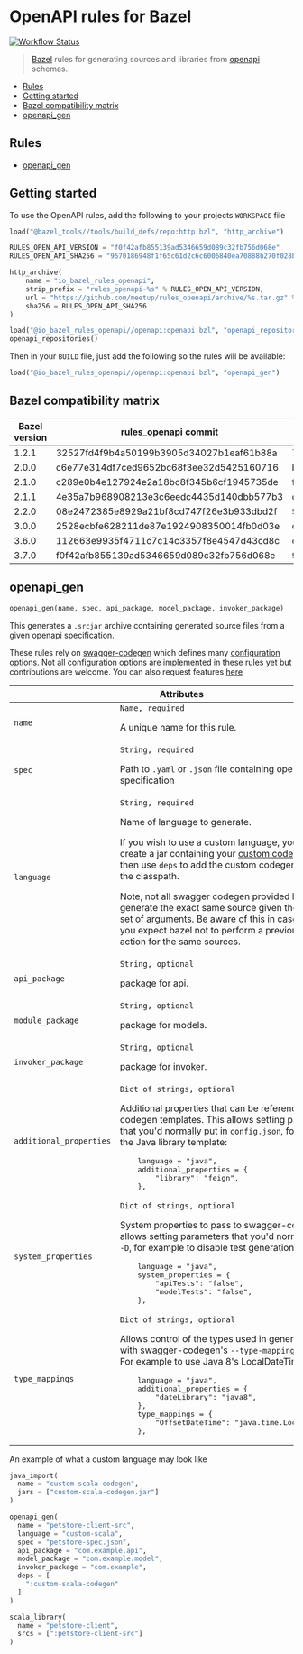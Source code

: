 # OpenAPI rules for Bazel <!-- omit in toc -->

[![Workflow Status](https://github.com/meetup/rules_openapi/workflows/Main/badge.svg)](https://github.com/meetup/rules_openapi/actions)

> [Bazel](https://bazel.build/) rules for generating sources and libraries from [openapi](https://www.openapis.org/) schemas.

- [Rules](#rules)
- [Getting started](#getting-started)
- [Bazel compatibility matrix](#bazel-compatibility-matrix)
- [openapi_gen](#openapi_gen)

## Rules

* [openapi_gen](#openapi_gen)

## Getting started

To use the OpenAPI rules, add the following to your projects `WORKSPACE` file

```python
load("@bazel_tools//tools/build_defs/repo:http.bzl", "http_archive")

RULES_OPEN_API_VERSION = "f0f42afb855139ad5346659d089c32fb756d068e"
RULES_OPEN_API_SHA256 = "9570186948f1f65c61d2c6c6006840ea70888b270f028bbd0eb736caae1cd9df"

http_archive(
    name = "io_bazel_rules_openapi",
    strip_prefix = "rules_openapi-%s" % RULES_OPEN_API_VERSION,
    url = "https://github.com/meetup/rules_openapi/archive/%s.tar.gz" % RULES_OPEN_API_VERSION,
    sha256 = RULES_OPEN_API_SHA256
)

load("@io_bazel_rules_openapi//openapi:openapi.bzl", "openapi_repositories")
openapi_repositories()
```

Then in your `BUILD` file, just add the following so the rules will be available:

```python
load("@io_bazel_rules_openapi//openapi:openapi.bzl", "openapi_gen")
```

## Bazel compatibility matrix

| Bazel version | rules_openapi commit                     | sha256 hash                                                      |
| ------------- | ---------------------------------------- | ---------------------------------------------------------------- |
| 1.2.1         | 32527fd4f9b4a50199b3905d34027b1eaf61b88a | 700feae8dda1a6400672c77e0b2bc2d5db9a21b902c20b342d65bb314af953f3 |
| 2.0.0         | c6e77e314df7ced9652bc68f3ee32d5425160716 | ba55fbd75a50eb8e2fd08d4dc72a8f32858bc14db184677cee969453d72d7c67 |
| 2.1.0         | c289e0b4e127924e2a18bc8f345b6cf1945735de | f88a6627533d2974385b36ce1f3606795cd08070e28e5e44074ed2101afdd348 |
| 2.1.1         | 4e35a7b968908213e3c6eedc4435d140dbb577b3 | d1af6e9bd23b24a07f059b1a97f0bc305d7cf74a2965f06fc11c182d568a0e1c |
| 2.2.0         | 08e2472385e8929a21bf8cd747f26e3b933dbd2f | 9dfeeb8cef2347b5ba3d59b7948fd26518eefc537ca95d4846d6c124e38d294a |
| 3.0.0         | 2528ecbfe628211de87e1924908350014fb0d03e | d4c5b924f0a2a7d844650ff3b76c0475f370e5ceb5b1811665144102e7296383 |
| 3.6.0         | 112663e9935f4711c7c14c3357f8e4547d43cd8c | cf32217fda600e49848cd9b496a2e77e50d695230f437f8d5a2f0f2f5d437338 |
| 3.7.0         | f0f42afb855139ad5346659d089c32fb756d068e | 9570186948f1f65c61d2c6c6006840ea70888b270f028bbd0eb736caae1cd9df |

## openapi_gen

```python
openapi_gen(name, spec, api_package, model_package, invoker_package)
```

This generates a `.srcjar` archive containing generated source files from a given openapi specification.

These rules rely on [swagger-codegen](https://github.com/swagger-api/swagger-codegen#swagger-code-generator) which defines many [configuration options](https://github.com/swagger-api/swagger-codegen#to-generate-a-sample-client-library). Not all configuration options
are implemented in these rules yet but contributions are welcome. You can also request features [here](https://github.com/meetup/rules_openapi/issues/new?title=I%20would%20like%20to%20see...)

<table class="table table-condensed table-bordered table-params">
  <colgroup>
    <col class="col-param" />
    <col class="param-description" />
  </colgroup>
  <thead>
    <tr>
      <th colspan="2">Attributes</th>
    </tr>
  </thead>
  <tbody>
    <tr>
      <td><code>name</code></td>
      <td>
        <code>Name, required</code>
        <p>A unique name for this rule.</p>
      </td>
    </tr>
    <tr>
      <td><code>spec</code></td>
      <td>
        <code>String, required</code>
        <p>
          Path to <code>.yaml</code> or <code>.json</code> file containing openapi specification
        </p>
      </td>
    </tr>
    <tr>
      <td><code>language</code></td>
      <td>
        <code>String, required</code>
        <p>Name of language to generate.</p>
        <p>If you wish to use a custom language, you'll need to create a jar containing your <a href="https://github.com/swagger-api/swagger-codegen#making-your-own-codegen-modules">custom codegen module</a>, then use <code>deps</code> to add the custom codegen module to the classpath.</p>
        <p>
          Note, not all swagger codegen provided languages generate the exact same source given the exact same set of arguments.
          Be aware of this in cases where you expect bazel not to perform a previous executed action for the same sources.
        </p>
      </td>
    </tr>
    <tr>
      <td><code>api_package</code></td>
      <td>
        <code>String, optional</code>
        <p>package for api.</p>
      </td>
    </tr>
    <tr>
      <td><code>module_package</code></td>
      <td>
        <code>String, optional</code>
        <p>package for models.</p>
      </td>
    </tr>
    <tr>
      <td><code>invoker_package</code></td>
      <td>
        <code>String, optional</code>
        <p>package for invoker.</p>
      </td>
    </tr>
    <tr>
      <td><code>additional_properties</code></td>
      <td>
        <code>Dict of strings, optional</code>
        <p>Additional properties that can be referenced by the codegen
        templates. This allows setting parameters that you'd normally put in
        <code>config.json</code>, for example the Java library template:</p>
        <pre>
    language = "java",
    additional_properties = {
        "library": "feign",
    },</pre>
      </td>
    </tr>
    <tr>
      <td><code>system_properties</code></td>
      <td>
        <code>Dict of strings, optional</code>
        <p>System properties to pass to swagger-codegen.  This allows setting parameters that you'd normally
        set with <code>-D</code>, for example to disable test generation:</p>
        <pre>
    language = "java",
    system_properties = {
        "apiTests": "false",
        "modelTests": "false",
    },</pre>
      </td>
    </tr>
    <tr>
      <td><code>type_mappings</code></td>
      <td>
        <code>Dict of strings, optional</code>
        <p>Allows control of the types used in generated code with
        swagger-codegen's <code>--type-mappings</code> parameter. For example to
        use Java 8's LocalDateTime class:</p>
        <pre>
    language = "java",
    additional_properties = {
        "dateLibrary": "java8",
    },
    type_mappings = {
        "OffsetDateTime": "java.time.LocalDateTime",
    },</pre>
      </td>
    </tr>
  </tbody>
</table>

An example of what a custom language may look like

```python
java_import(
  name = "custom-scala-codegen",
  jars = ["custom-scala-codegen.jar"]
)

openapi_gen(
  name = "petstore-client-src",
  language = "custom-scala",
  spec = "petstore-spec.json",
  api_package = "com.example.api",
  model_package = "com.example.model",
  invoker_package = "com.example",
  deps = [
    ":custom-scala-codegen"
  ]
)

scala_library(
  name = "petstore-client",
  srcs = [":petstore-client-src"]
)
```
